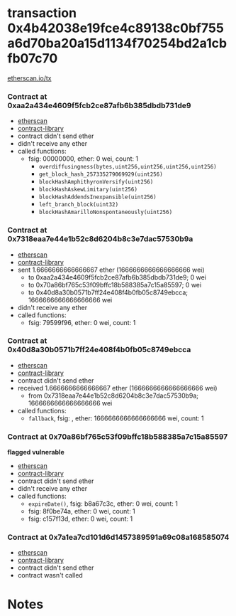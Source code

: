 # transaction 0x4b42038e19fce4c89138c0bf755a6d70ba20a15d1134f70254bd2a1cbfb07c70

[etherscan.io/tx](https://etherscan.io/tx/0x4b42038e19fce4c89138c0bf755a6d70ba20a15d1134f70254bd2a1cbfb07c70)


### Contract at 0xaa2a434e4609f5fcb2ce87afb6b385dbdb731de9

* [etherscan](https://etherscan.io/address/0xaa2a434e4609f5fcb2ce87afb6b385dbdb731de9)
* [contract-library](https://contract-library.com/contracts/Ethereum/aa2a434e4609f5fcb2ce87afb6b385dbdb731de9)
* contract didn't send ether
* didn't receive any ether
* called functions:
    * fsig: 00000000, ether: 0 wei, count: 1
        * `overdiffusingness(bytes,uint256,uint256,uint256,uint256)`
        * `get_block_hash_257335279069929(uint256)`
        * `blockHashAmphithyronVersify(uint256)`
        * `blockHashAskewLimitary(uint256)`
        * `blockHashAddendsInexpansible(uint256)`
        * `left_branch_block(uint32)`
        * `blockHashAmarilloNonspontaneously(uint256)`


### Contract at 0x7318eaa7e44e1b52c8d6204b8c3e7dac57530b9a

* [etherscan](https://etherscan.io/address/0x7318eaa7e44e1b52c8d6204b8c3e7dac57530b9a)
* [contract-library](https://contract-library.com/contracts/Ethereum/7318eaa7e44e1b52c8d6204b8c3e7dac57530b9a)
* sent 1.6666666666666667 ether (1666666666666666666 wei)
    * to 0xaa2a434e4609f5fcb2ce87afb6b385dbdb731de9; 0 wei
    * to 0x70a86bf765c53f09bffc18b588385a7c15a85597; 0 wei
    * to 0x40d8a30b0571b7ff24e408f4b0fb05c8749ebcca; 1666666666666666666 wei
* didn't receive any ether
* called functions:
    * fsig: 79599f96, ether: 0 wei, count: 1


### Contract at 0x40d8a30b0571b7ff24e408f4b0fb05c8749ebcca

* [etherscan](https://etherscan.io/address/0x40d8a30b0571b7ff24e408f4b0fb05c8749ebcca)
* [contract-library](https://contract-library.com/contracts/Ethereum/40d8a30b0571b7ff24e408f4b0fb05c8749ebcca)
* contract didn't send ether
* received 1.6666666666666667 ether (1666666666666666666 wei)
    * from 0x7318eaa7e44e1b52c8d6204b8c3e7dac57530b9a; 1666666666666666666 wei
* called functions:
    * `fallback`, fsig: , ether: 1666666666666666666 wei, count: 1


### Contract at 0x70a86bf765c53f09bffc18b588385a7c15a85597

**flagged vulnerable**

* [etherscan](https://etherscan.io/address/0x70a86bf765c53f09bffc18b588385a7c15a85597)
* [contract-library](https://contract-library.com/contracts/Ethereum/70a86bf765c53f09bffc18b588385a7c15a85597)
* contract didn't send ether
* didn't receive any ether
* called functions:
    * `expireDate()`, fsig: b8a67c3c, ether: 0 wei, count: 1
    * fsig: 8f0be74a, ether: 0 wei, count: 1
    * fsig: c157f13d, ether: 0 wei, count: 1


### Contract at 0x7a1ea7cd101d6d1457389591a69c08a168585074

* [etherscan](https://etherscan.io/address/0x7a1ea7cd101d6d1457389591a69c08a168585074)
* [contract-library](https://contract-library.com/contracts/Ethereum/7a1ea7cd101d6d1457389591a69c08a168585074)
* contract didn't send ether
* contract wasn't called

# Notes


